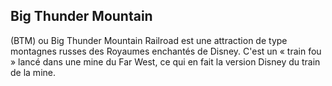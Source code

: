 ## Big Thunder Mountain
 (BTM) ou Big Thunder Mountain Railroad est une attraction de type montagnes russes des Royaumes enchantés de Disney. C'est un « train fou » lancé dans une mine du Far West, ce qui en fait la version Disney du train de la mine.